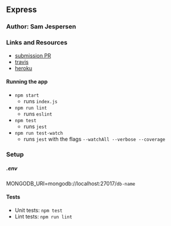 ## Express

### Author: Sam Jespersen

### Links and Resources
* [submission PR](https://github.com/sam-jespersen-401-advanced-javascript/mongoose/pull/2)
* [travis](https://travis-ci.com/sam-jespersen-401-advanced-javascript/mongoose)
* [heroku](http://hoojacks-express.herokuapp.com)

#### Running the app

* `npm start`
    * runs `index.js`
* `npm run lint`
    *   runs `eslint`
* `npm test`
    * runs `jest`
* `npm run test-watch`
    *   runs `jest` with the flags `--watchAll --verbose --coverage`

### Setup
##### .env
MONGODB_URI=mongodb://localhost:27017/`db-name`
  
#### Tests
* Unit tests: `npm test`
* Lint tests: `npm run lint`